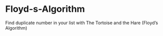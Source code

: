 # Floyd-s-Algorithm
Find duplicate number in your list with The Tortoise and the Hare (Floyd’s Algorithm)
